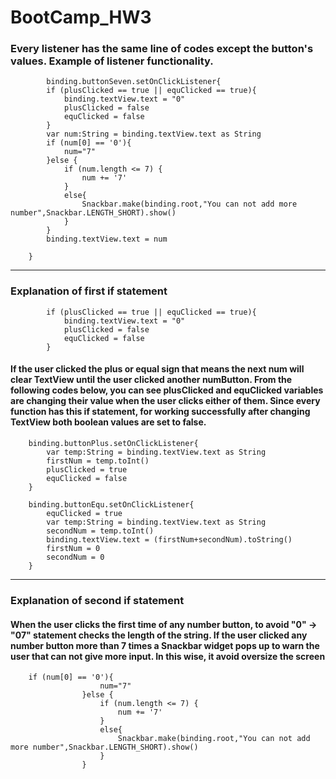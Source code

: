# BootCamp_HW3


### Every listener has the same line of codes except the button's values. Example of listener functionality.
            binding.buttonSeven.setOnClickListener{
            if (plusClicked == true || equClicked == true){
                binding.textView.text = "0"
                plusClicked = false
                equClicked = false
            }
            var num:String = binding.textView.text as String
            if (num[0] == '0'){
                num="7"
            }else {
                if (num.length <= 7) {
                    num += '7'
                }
                else{
                    Snackbar.make(binding.root,"You can not add more number",Snackbar.LENGTH_SHORT).show()
                }
            }
            binding.textView.text = num

        }
        
---

### Explanation of first if statement
            if (plusClicked == true || equClicked == true){
                binding.textView.text = "0"
                plusClicked = false
                equClicked = false
            }
#### If the user clicked the plus or equal sign that means the next num will clear TextView until the user clicked another numButton. From the following codes below, you can see plusClicked and equClicked variables are changing their value when the user clicks either of them. Since every function has this if statement, for working successfully after changing TextView both boolean values are set to false.

        binding.buttonPlus.setOnClickListener{
            var temp:String = binding.textView.text as String
            firstNum = temp.toInt()
            plusClicked = true
            equClicked = false
        }

        binding.buttonEqu.setOnClickListener{
            equClicked = true
            var temp:String = binding.textView.text as String
            secondNum = temp.toInt()
            binding.textView.text = (firstNum+secondNum).toString()
            firstNum = 0
            secondNum = 0
        }

---
### Explanation of second if statement
#### When the user clicks the first time of any number button, to avoid "0" -> "07" statement checks the length of the string. If the user clicked any number button more than 7 times a Snackbar widget pops up to warn the user that can not give more input. In this wise, it avoid oversize the screen 
        if (num[0] == '0'){
                        num="7"
                    }else {
                        if (num.length <= 7) {
                            num += '7'
                        }
                        else{
                            Snackbar.make(binding.root,"You can not add more number",Snackbar.LENGTH_SHORT).show()
                        }
                    }
